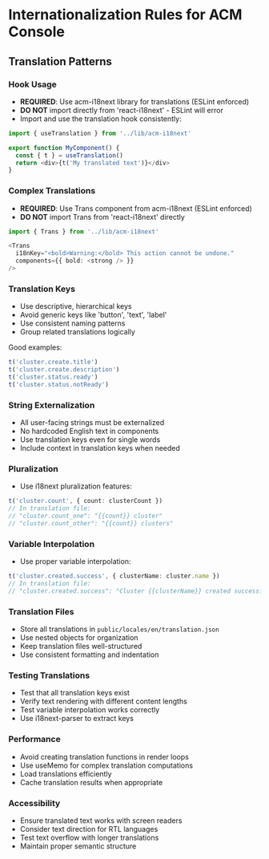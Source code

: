 # Internationalization Rules for ACM Console

## Translation Patterns

### Hook Usage
- **REQUIRED**: Use acm-i18next library for translations (ESLint enforced)
- **DO NOT** import directly from 'react-i18next' - ESLint will error
- Import and use the translation hook consistently:
```typescript
import { useTranslation } from '../lib/acm-i18next'

export function MyComponent() {
  const { t } = useTranslation()
  return <div>{t('My translated text')}</div>
}
```

### Complex Translations
- **REQUIRED**: Use Trans component from acm-i18next (ESLint enforced)
- **DO NOT** import Trans from 'react-i18next' directly
```typescript
import { Trans } from '../lib/acm-i18next'

<Trans 
  i18nKey="<bold>Warning:</bold> This action cannot be undone."
  components={{ bold: <strong /> }}
/>
```

### Translation Keys
- Use descriptive, hierarchical keys
- Avoid generic keys like 'button', 'text', 'label'
- Use consistent naming patterns
- Group related translations logically

Good examples:
```typescript
t('cluster.create.title')
t('cluster.create.description')
t('cluster.status.ready')
t('cluster.status.notReady')
```

### String Externalization
- All user-facing strings must be externalized
- No hardcoded English text in components
- Use translation keys even for single words
- Include context in translation keys when needed

### Pluralization
- Use i18next pluralization features:
```typescript
t('cluster.count', { count: clusterCount })
// In translation file:
// "cluster.count_one": "{{count}} cluster"
// "cluster.count_other": "{{count}} clusters"
```

### Variable Interpolation
- Use proper variable interpolation:
```typescript
t('cluster.created.success', { clusterName: cluster.name })
// In translation file:
// "cluster.created.success": "Cluster {{clusterName}} created successfully"
```

### Translation Files
- Store all translations in `public/locales/en/translation.json`
- Use nested objects for organization
- Keep translation files well-structured
- Use consistent formatting and indentation

### Testing Translations
- Test that all translation keys exist
- Verify text rendering with different content lengths
- Test variable interpolation works correctly
- Use i18next-parser to extract keys

### Performance
- Avoid creating translation functions in render loops
- Use useMemo for complex translation computations
- Load translations efficiently
- Cache translation results when appropriate

### Accessibility
- Ensure translated text works with screen readers
- Consider text direction for RTL languages
- Test text overflow with longer translations
- Maintain proper semantic structure
